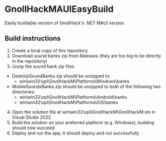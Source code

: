 # GnollHackMAUIEasyBuild
Easily buildable version of GnollHack's .NET MAUI version

## Build instructions
1. Create a local copy of this repository
2. Download sound banks zip from Releases (they are too big to be directly in the repository)
3. Unzip the sound bank zip files
- DesktopSoundBanks.zip should be unzipped to:
    - win\win32\xpl\GnollHackM\Platforms\Windows\banks
- MobileSoundsBanks.zip should be unzipped to both of the following two directories:
    - win\win32\xpl\GnollHackM\Platforms\Android\banks
    - win\win32\xpl\GnollHackM\Platforms\iOS\banks
4. Open the solution file at win\win32\xpl\GnollHackM\GnollHackM.sln in Visual Studio 2022
5. Build the solution on your preferred platform (e.g. Windows); building should now succeed
6. Deploy and run the app; it should deploy and run successfully